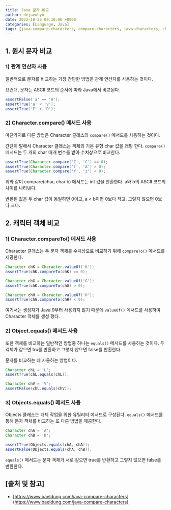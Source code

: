 ```yaml
---
title: Java 문자 비교
author: dejavuhyo
date: 2022-10-25 09:10:00 +0900
categories: [Language, Java]
tags: [java-compare-characters, compare-characters, java-characters, characters, java-compare, java-compareto, java-equals, character-compare, character-compareto, object-equals, objects-equals, 자바-문자-비교, 문자-비교, 자바-문자, 문자]
---
```


## 1. 원시 문자 비교

### 1) 관계 연산자 사용
일반적으로 문자를 비교하는 가장 간단한 방법은 관계 연산자를 사용하는 것이다.

요컨대, 문자는 ASCII 코드의 순서에 따라 Java에서 비교된다.

```java
assertFalse('a' == 'A');
assertTrue('a' < 'v');
assertTrue('F' > 'D');
```

### 2) Character.compare()  메서드 사용
마찬가지로 다른 방법은 Character 클래스의 `compare()` 메서드를 사용하는 것이다.

간단히 말해서 Character 클래스는 객체의 기본 유형 char 값을 래핑 한다. `compare()` 메서드는 두 개의 char 매개 변수를 받아 수치상으로 비교한다.

```java
assertTrue(Character.compare('C', 'C') == 0);
assertTrue(Character.compare('f', 'A') > 0);
assertTrue(Character.compare('Y', 'z') < 0);
```

위와 같이 compare(char, char b) 메서드는 int 값을 반환한다. a와 b의 ASCII 코드의 차이를 나타낸다.

반환된 값은 두 char 값이 동일하면 0이고, a < b이면 0보다 작고, 그렇지 않으면 0보다 크다.

## 2. 캐릭터 객체 비교

### 1) Character.compareTo() 메서드 사용
Character 클래스는 두 문자 객체를 수치상으로 비교하기 위해 `compareTo()` 메서드를 제공한다.

```java
Character chK = Character.valueOf('K');
assertTrue(chK.compareTo(chK) == 0);

Character chG = Character.valueOf('G');
assertTrue(chK.compareTo(chG) > 0);

Character chH = Character.valueOf('H');
assertTrue(chG.compareTo(chH) < 0);
```

여기서는 생성자가 Java 9부터 사용되지 않기 때문에 `valueOf()` 메서드를 사용하여 Character 객체를 생성 했다.

### 2) Object.equals() 메서드 사용
또한 객체를 비교하는 일반적인 방법중 하나는 `equals()` 메서드를 사용하는 것이다. 두 객체가 같으면 tru를 반환하고 그렇지 않으면 false를 반환한다.

문자를 비교하는 데 사용하는 방법이다.

```java
Character chL = 'L';
assertTrue(chL.equals(chL));

Character chV = 'V';
assertFalse(chL.equals(chV));
```

### 3) Objects.equals() 메서드 사용
Objects 클래스는 개체 작업을 위한 유틸리티 메서드로 구성된다. `equals()` 메서드를 통해 문자 객체를 비교하는 또 다른 방법을 제공한다.

```java
Character chA = 'A';
Character chB = 'B';

assertTrue(Objects.equals(chA, chA));
assertFalse(Objects.equals(chA, chB));
```

`equals()` 메서드는 문자 객체가 서로 같으면 true를 반환하고 그렇지 않으면 false를 반환한다.

## [출처 및 참고]
* [https://www.baeldung.com/java-compare-characters](https://www.baeldung.com/java-compare-characters)
